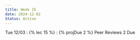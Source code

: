 ```yaml
---
title: Week 15
date: 2024-12-02
Status: Active
---
```


Tue 12/03
: {% lec 15 %}
: {% projDue 2 %} Peer Reviews 2 Due
